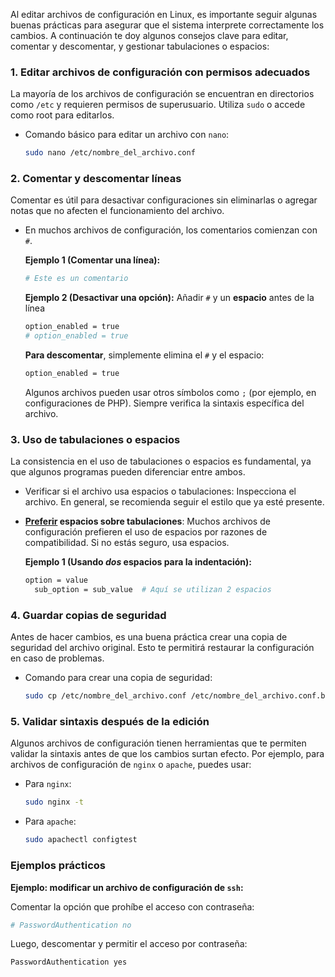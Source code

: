 Al editar archivos de configuración en Linux, es importante seguir algunas buenas prácticas para asegurar que el sistema interprete correctamente los cambios. A continuación te doy algunos consejos clave para editar, comentar y descomentar, y gestionar tabulaciones o espacios:

### 1. **Editar archivos de configuración con permisos adecuados**
La mayoría de los archivos de configuración se encuentran en directorios como `/etc` y requieren permisos de superusuario. Utiliza `sudo` o accede como root para editarlos.
- Comando básico para editar un archivo con `nano`:

  ```bash
  sudo nano /etc/nombre_del_archivo.conf
  ```

### 2. **Comentar y descomentar líneas**
Comentar es útil para desactivar configuraciones sin eliminarlas o agregar notas que no afecten el funcionamiento del archivo.

- En muchos archivos de configuración, los comentarios comienzan con `#`.
  
  **Ejemplo 1 (Comentar una línea):**
  ```bash
  # Este es un comentario
  ```

  **Ejemplo 2 (Desactivar una opción):**
  Añadir `#` y un **espacio** antes de la línea
  ```bash
  option_enabled = true
  # option_enabled = true
  ```

  **Para descomentar**, simplemente elimina el `#` y el espacio:
  ```bash
  option_enabled = true
  ```

  Algunos archivos pueden usar otros símbolos como `;` (por ejemplo, en configuraciones de PHP). Siempre verifica la sintaxis específica del archivo.

### 3. **Uso de tabulaciones o espacios**
La consistencia en el uso de tabulaciones o espacios es fundamental, ya que algunos programas pueden diferenciar entre ambos. 

- Verificar si el archivo usa espacios o tabulaciones: Inspecciona el archivo. En general, se recomienda seguir el estilo que ya esté presente.
  
- **<u>Preferir</u> espacios sobre tabulaciones**: Muchos archivos de configuración prefieren el uso de espacios por razones de compatibilidad. Si no estás seguro, usa espacios.
  
  **Ejemplo 1 (Usando *dos* espacios para la indentación):**
  ```bash
  option = value
    sub_option = sub_value  # Aquí se utilizan 2 espacios
  ```

### 4. **Guardar copias de seguridad**
Antes de hacer cambios, es una buena práctica crear una copia de seguridad del archivo original. Esto te permitirá restaurar la configuración en caso de problemas.

- Comando para crear una copia de seguridad:
  ```bash
  sudo cp /etc/nombre_del_archivo.conf /etc/nombre_del_archivo.conf.bak
  ```

### 5. **Validar sintaxis después de la edición**
Algunos archivos de configuración tienen herramientas que te permiten validar la sintaxis antes de que los cambios surtan efecto. Por ejemplo, para archivos de configuración de `nginx` o `apache`, puedes usar:

- Para `nginx`:
  ```bash
  sudo nginx -t
  ```

- Para `apache`:
  ```bash
  sudo apachectl configtest
  ```

### Ejemplos prácticos

**Ejemplo: modificar un archivo de configuración de `ssh`:**

Comentar la opción que prohíbe el acceso con contraseña:
```bash
# PasswordAuthentication no
```
Luego, descomentar y permitir el acceso por contraseña:
```bash
PasswordAuthentication yes
```